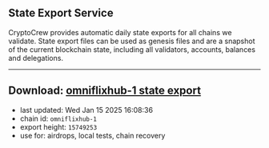 ## State Export Service
CryptoCrew provides automatic daily state exports for all chains we validate. State export files can be used as genesis files and are a snapshot of the current blockchain state, including all validators, accounts, balances and delegations.

---
**Download: [omniflixhub-1 state export](https://dl-eu2.ccvalidators.com/SERVICE/omniflixhub/omniflixhub-1_export_15749253.json)**
---

- last updated: Wed Jan 15 2025 16:08:36
- chain id: `omniflixhub-1`
- export height: `15749253`
- use for: airdrops, local tests, chain recovery
